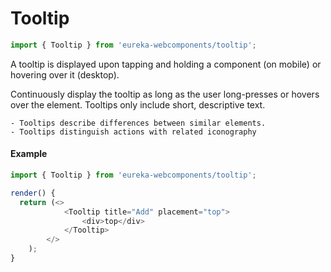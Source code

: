 # Tooltip

```js
import { Tooltip } from 'eureka-webcomponents/tooltip';
```

<!-- Brief summary of what the component is, and what it's for. -->

A tooltip is displayed upon tapping and holding a component (on mobile) or hovering over it (desktop).

Continuously display the tooltip as long as the user long-presses or hovers over the element. Tooltips only include
short, descriptive text.

    - Tooltips describe differences between similar elements.
    - Tooltips distinguish actions with related iconography

<!-- STORY -->

#### Example

```js
import { Tooltip } from 'eureka-webcomponents/tooltip';

render() {
  return (<>
            <Tooltip title="Add" placement="top">
                <div>top</div>
            </Tooltip>
        </>
    );
}
```

<!-- STORY HIDE START -->

<!-- STORY HIDE END -->
